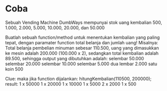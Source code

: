 # Coba
Sebuah Vending Machine DumbWays mempunyai stok uang kembalian 500, 1.000, 2.000, 5.000, 10.000, 20.000, dan 50.000 

Buatlah sebuah function/method untuk menentukan kembalian yang paling tepat, dengan paramater function total belanja dan jumlah uang!
Misalnya: Total belanja pembelian minuman sebesar 110.500, uang yang dimasukkan ke mesin adalah 200.000 (100.000 x 2), sedangkan total kembalian adalah 89.500, sehingga output yang dibutuhkan adalah:
selembar 50.000
selembar 20.000
selembar 10.000
selembar 5.000
dua lembar 2.000
satu koin 500

Clue: maka jika function dijalankan:
hitungKembalian(110500, 200000);
result:
1 x 50000
1 x 20000
1 x 10000
1 x 5000
2 x 2000
1 x 500

